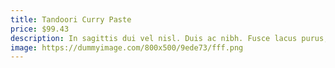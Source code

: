```yaml
---
title: Tandoori Curry Paste
price: $99.43
description: In sagittis dui vel nisl. Duis ac nibh. Fusce lacus purus, aliquet at, feugiat non, pretium quis, lectus.
image: https://dummyimage.com/800x500/9ede73/fff.png
---
```

